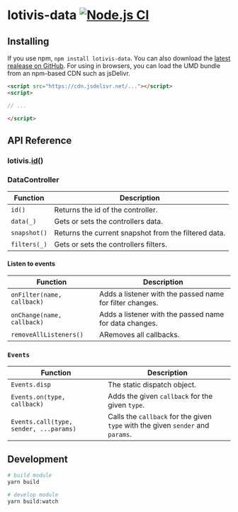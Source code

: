 # lotivis-data [![Node.js CI](https://github.com/lukasdanckwerth/lotivis-data/actions/workflows/node.js.yml/badge.svg?branch=main)](https://github.com/lukasdanckwerth/lotivis-data/actions/workflows/node.js.yml)

## Installing

If you use npm, `npm install lotivis-data`. You can also download the [latest realease on GitHub](https://github.com/lukasdanckwerth/lotivis-data/releases/latest). For using in browsers, you can load the UMD bundle from an npm-based CDN such as jsDelivr.

```html
<script src="https://cdn.jsdelivr.net/..."></script>
<script>

// ...

</script>

```

## API Reference

### lotivis.**[id](./src/parse.js)**()

### DataController

|Function|Description|
|-|-|
|`id()`| Returns the id of the controller. |
|`data(_)`| Gets or sets the controllers data. |
|`snapshot()`| Returns the current snapshot from the filtered data. |
|`filters(_)`| Gets or sets the controllers filters. |

#### Listen to events

|Function|Description|
|-|-|
|`onFilter(name, callback)`| Adds a listener with the passed name for filter changes. |
|`onChange(name, callback)`| Adds a listener with the passed name for data changes. |
|`removeAllListeners()`| ARemoves all callbacks. |

### `Events`

|Function|Description|
|-|-|
|`Events.disp`| The static dispatch object. |
|`Events.on(type, callback)`| Adds the given `callback` for the given `type`. |
|`Events.call(type, sender, ...params)`| Calls the `callback` for the given `type` with the given `sender` and `params`. |

## Development

```bash
# build module
yarn build

# develop module
yarn build:watch
```